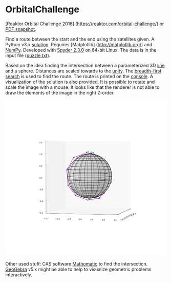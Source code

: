 # OrbitalChallenge
[Reaktor Orbital Challenge 2016] (https://reaktor.com/orbital-challenge/) or [PDF snapshot](./reaktor_orbit_challenge2.pdf).

Find a route between the start and the end using the satellites given. A Python v3.x [solution](.sat.py). Requires [Matplotlib] (http://matplotlib.org/) and [NumPy](http://numpy.org/). Developed with [Spyder 2.3.0](https://github.com/spyder-ide/spyder) on 64-bit Linux. The data is in the input file ([puzzle.txt](./puzzle.txt)). 

Based on the idea finding the intersection between a parameterized 3D [line](https://en.wikipedia.org/wiki/Line_%28geometry%29) and a sphere. Distances are scaled towards to the [unity](https://en.wikipedia.org/wiki/Unit_sphere). The [breadth-first search](https://en.wikipedia.org/wiki/Breadth-first_search) is used to find the route. The route is printed on the [console](./out.txt). A visualization of the solution is also provided. It is possible to rotate and scale the image with a mouse. It looks like that the renderer is not able to draw the elements of the image in the right Z-order.

![Route](./figure_1.png "Route illustration")

Other used stuff: CAS software [Mathomatic](https://launchpad.net/mathomatic) to find the intersection.  [GeoGebra](http://www.geogebra.org/) v5.x might be able to help to visualize geometric problems interactively. 

